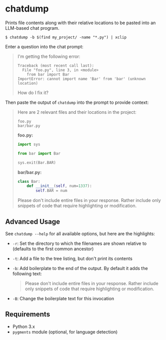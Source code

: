 # chatdump

Prints file contents along with their relative locations to be pasted into an LLM-based chat program.

```
$ chatdump -b $(find my_project/ -name "*.py") | xclip
```

Enter a question into the chat prompt: 

> I'm getting the following error:
> 
> ```
> Traceback (most recent call last):
>   File "foo.py", line 3, in <module>
>     from bar import Bar
> ImportError: cannot import name 'Bar' from 'bar' (unknown location)
> ```
> 
> How do I fix it?

Then paste the output of `chatdump` into the prompt to provide context:

> Here are 2 relevant files and their locations in the project:
> 
> ```
> foo.py
> bar/bar.py
> ```
> 
> **foo.py:**
> 
> ```python
> import sys
> 
> from bar import Bar
> 
> sys.exit(Bar.BAR)
> ```
> 
> **bar/bar.py:**
> 
> ```python
> class Bar:
>     def __init__(self, num=1337):
>         self.BAR = num
> ```
> 
> Please don't include entire files in your response. Rather include only snippets of code that require highlighting or modification.

## Advanced Usage

See `chatdump --help` for all available options, but here are the highlights:

* `-r`: Set the directory to which the filenames are shown relative to (defaults to the first common ancestor)
* `-t`: Add a file to the tree listing, but don't print its contents
* `-b`: Add boilerplate to the end of the output. By default it adds the following text:

  > Please don't include entire files in your response. Rather include only snippets of code that require highlighting or modification.

* `-B`: Change the boilerplate text for this invocation

## Requirements

* Python 3.x
* `pygments` module (optional, for language detection)
